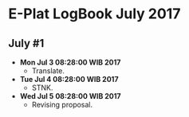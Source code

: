 E-Plat LogBook July 2017
=======================

July #1
-------
- **Mon Jul  3 08:28:00 WIB 2017**
	- Translate.
- **Tue Jul  4 08:28:00 WIB 2017**
	- STNK.
- **Wed Jul  5 08:28:00 WIB 2017**
	- Revising proposal.